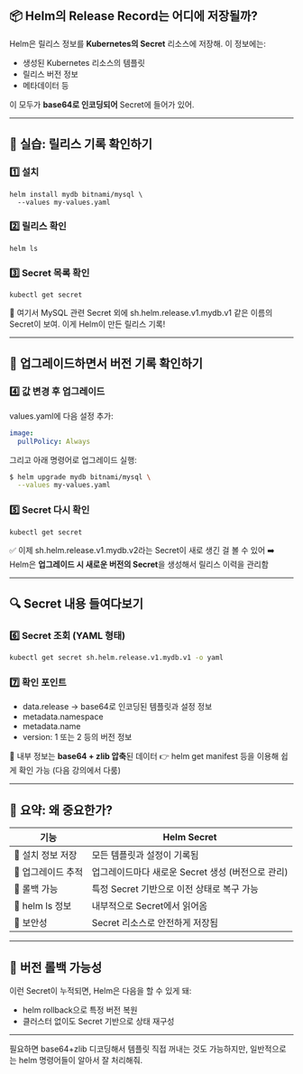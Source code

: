 ## **📦 Helm의 Release Record는 어디에 저장될까?**

Helm은 릴리스 정보를 **Kubernetes의 Secret** 리소스에 저장해. 이 정보에는:
- 생성된 Kubernetes 리소스의 템플릿
- 릴리스 버전 정보
- 메타데이터 등
  
이 모두가 **base64로 인코딩되어** Secret에 들어가 있어.

---
## **🧪 실습: 릴리스 기록 확인하기**

### **1️⃣ 설치**

```
helm install mydb bitnami/mysql \
  --values my-values.yaml
```

### **2️⃣ 릴리스 확인**

```
helm ls
```

### **3️⃣ Secret 목록 확인**

```
kubectl get secret
```

📌 여기서 MySQL 관련 Secret 외에 sh.helm.release.v1.mydb.v1 같은 이름의 Secret이 보여. 이게 Helm이 만든 릴리스 기록!

---

## **🔁 업그레이드하면서 버전 기록 확인하기**

### **4️⃣ 값 변경 후 업그레이드**


values.yaml에 다음 설정 추가:

```yml
image:
  pullPolicy: Always
```

그리고 아래 명령어로 업그레이드 실행:

```sh
$ helm upgrade mydb bitnami/mysql \
  --values my-values.yaml
```

### **5️⃣ Secret 다시 확인**

```
kubectl get secret
```

✅ 이제 sh.helm.release.v1.mydb.v2라는 Secret이 새로 생긴 걸 볼 수 있어
➡️ Helm은 **업그레이드 시 새로운 버전의 Secret**을 생성해서 릴리스 이력을 관리함

---

## **🔍 Secret 내용 들여다보기**

### **6️⃣ Secret 조회 (YAML 형태)**

```sh
kubectl get secret sh.helm.release.v1.mydb.v1 -o yaml
```

### **7️⃣ 확인 포인트**
- data.release → base64로 인코딩된 템플릿과 설정 정보
- metadata.namespace
- metadata.name
- version: 1 또는 2 등의 버전 정보

🙋 내부 정보는 **base64 + zlib 압축**된 데이터
👉 helm get manifest 등을 이용해 쉽게 확인 가능 (다음 강의에서 다룸)

---

## **🧠 요약: 왜 중요한가?**

|**기능**|**Helm Secret**|
|---|---|
|🧾 설치 정보 저장|모든 템플릿과 설정이 기록됨|
|🔁 업그레이드 추적|업그레이드마다 새로운 Secret 생성 (버전으로 관리)|
|🧯 롤백 가능|특정 Secret 기반으로 이전 상태로 복구 가능|
|🔎 helm ls 정보|내부적으로 Secret에서 읽어옴|
|🔐 보안성|Secret 리소스로 안전하게 저장됨|

---
## **🔄 버전 롤백 가능성**

이런 Secret이 누적되면, Helm은 다음을 할 수 있게 돼:
- helm rollback으로 특정 버전 복원
- 클러스터 없이도 Secret 기반으로 상태 재구성

---

필요하면 base64+zlib 디코딩해서 템플릿 직접 꺼내는 것도 가능하지만, 일반적으로는 helm 명령어들이 알아서 잘 처리해줘.